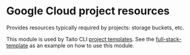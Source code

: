 # Google Cloud project resources

Provides resources typically required by projects: storage buckets, etc.

This module is used by Taito CLI [project templates](https://taitounited.github.io/taito-cli/templates/#project-templates). See the [full-stack-template](https://github.com/TaitoUnited/full-stack-template) as an example on how to use this module.
